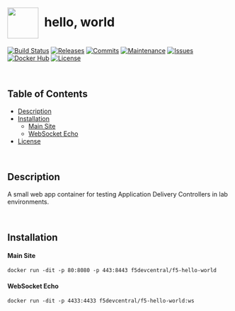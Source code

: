# <img align="center" src="img/sno.svg" width="70">&nbsp;&nbsp;hello, world
[![Build Status](https://img.shields.io/travis/f5devcentral/f5-hello-world.svg)](https://travis-ci.org/f5devcentral/f5-hello-world)
[![Releases](https://img.shields.io/github/release/f5devcentral/f5-hello-world.svg)](https://github.com/f5devcentral/f5-hello-world/releases)
[![Commits](https://img.shields.io/github/commits-since/f5devcentral/f5-hello-world/v1.0.5.svg?label=commits%20since)](https://github.com/f5devcentral/f5-hello-world/commits/master)
[![Maintenance](https://img.shields.io/maintenance/yes/2018.svg)](https://github.com/f5devcentral/f5-hello-world/graphs/code-frequency)
[![Issues](https://img.shields.io/github/issues/f5devcentral/f5-hello-world.svg)](https://github.com/f5devcentral/f5-hello-world/issues)
[![Docker Hub](https://img.shields.io/docker/pulls/f5devcentral/f5-hello-world.svg)](https://hub.docker.com/r/f5devcentral/f5-hello-world/)
[![License](https://img.shields.io/badge/license-MIT-blue.svg)](/LICENSE)

&nbsp;&nbsp;

## Table of Contents
- [Description](#description)
- [Installation](#installation)
	- [Main Site](#main-site)
	- [WebSocket Echo](#websocket-echo)
- [License](LICENSE)

&nbsp;&nbsp;

## Description

A small web app container for testing Application Delivery Controllers in lab environments.

&nbsp;&nbsp;

## Installation

#### Main Site
```shell
docker run -dit -p 80:8080 -p 443:8443 f5devcentral/f5-hello-world
```

#### WebSocket Echo
```shell
docker run -dit -p 4433:4433 f5devcentral/f5-hello-world:ws
```
